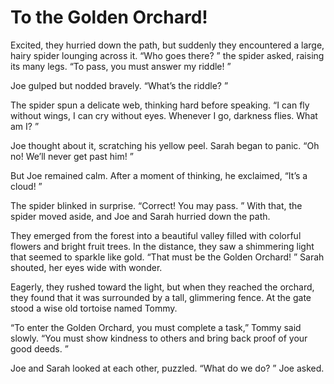 # To the Golden Orchard!
Excited, they hurried down the path, but suddenly they encountered a large, hairy spider lounging across it. “Who goes there? ” the spider asked, raising its many legs. “To pass, you must answer my riddle! ”

Joe gulped but nodded bravely. “What’s the riddle? ”

The spider spun a delicate web, thinking hard before speaking. “I can fly without wings, I can cry without eyes. Whenever I go, darkness flies. What am I? ”

Joe thought about it, scratching his yellow peel. Sarah began to panic. “Oh no! We’ll never get past him! ”

But Joe remained calm. After a moment of thinking, he exclaimed, “It’s a cloud! ”

The spider blinked in surprise. “Correct! You may pass. ” With that, the spider moved aside, and Joe and Sarah hurried down the path. 

They emerged from the forest into a beautiful valley filled with colorful flowers and bright fruit trees. In the distance, they saw a shimmering light that seemed to sparkle like gold. “That must be the Golden Orchard! ” Sarah shouted, her eyes wide with wonder. 

Eagerly, they rushed toward the light, but when they reached the orchard, they found that it was surrounded by a tall, glimmering fence. At the gate stood a wise old tortoise named Tommy. 

“To enter the Golden Orchard, you must complete a task,” Tommy said slowly. “You must show kindness to others and bring back proof of your good deeds. ”

Joe and Sarah looked at each other, puzzled. “What do we do? ” Joe asked. 


